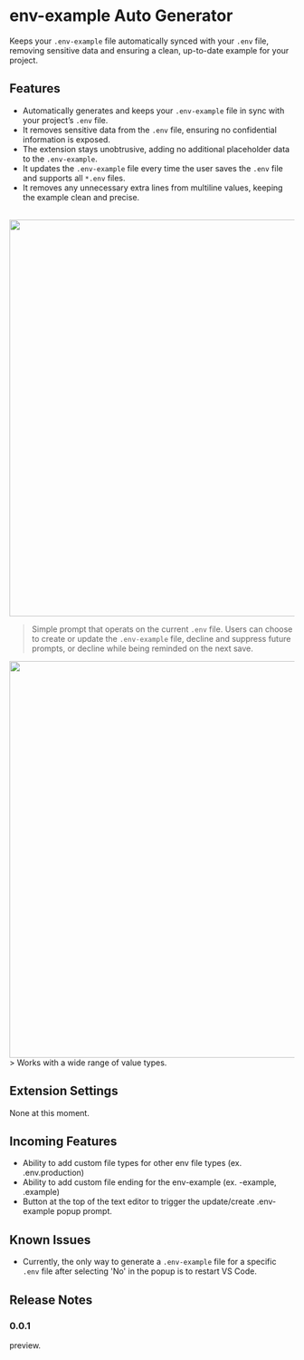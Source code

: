 # env-example Auto Generator
Keeps your `.env-example` file automatically synced with your `.env` file, removing sensitive data and ensuring a clean, up-to-date example for your project.

## Features
* Automatically generates and keeps your `.env-example` file in sync with your project’s `.env` file. 
* It removes sensitive data from the `.env` file, ensuring no confidential information is exposed. 
* The extension stays unobtrusive, adding no additional placeholder data to the `.env-example`. 
* It updates the `.env-example` file every time the user saves the `.env` file and supports all `*.env` files.  
* It removes any unnecessary extra lines from multiline values, keeping the example clean and precise.
<br/><br/>

<div style="text-align: center;  margin: 0 auto;">
  <img src="https://github.com/AbdelhalemKassara/env-example_auto_generator/blob/main/demo%20videos/demo%20clicking%20x%20and%20no/demo%20clicking%20x%20and%20no.gif?raw=true" width="700" />
</div>

> Simple prompt that operats on the current `.env` file. Users can choose to create or update the `.env-example` file, decline and suppress future prompts, or decline while being reminded on the next save.

<div style="text-align: center;  margin: 0 auto;">
  <img src="https://github.com/AbdelhalemKassara/env-example_auto_generator/blob/main/demo%20videos/values%20and%20comments/values%20and%20comments.gif?raw=true" width="700" />
</div>
> Works with a wide range of value types.

## Extension Settings

None at this moment.

## Incoming Features
* Ability to add custom file types for other env file types (ex. .env.production)
* Ability to add custom file ending for the env-example (ex. -example, .example)
* Button at the top of the text editor to trigger the update/create .env-example popup prompt.

## Known Issues
* Currently, the only way to generate a `.env-example` file for a specific `.env` file after selecting 'No' in the popup is to restart VS Code.

## Release Notes

### 0.0.1

preview.

